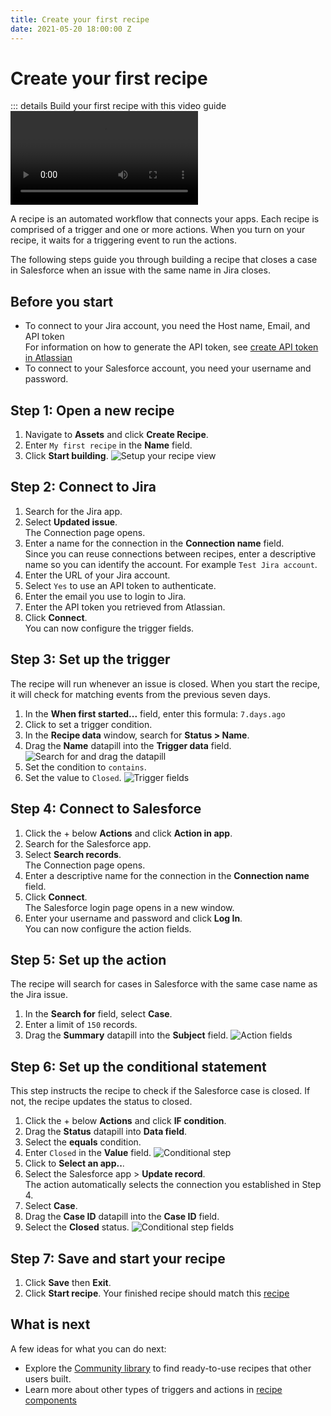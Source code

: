 ```yaml
---
title: Create your first recipe
date: 2021-05-20 18:00:00 Z
---
```


# Create your first recipe
::: details Build your first recipe with this video guide
<Video src="https://www.youtube.com/embed/H4MMLklNpPU"/>
:::

A recipe is an automated workflow that connects your apps. Each recipe is comprised of a trigger and one or more actions. When you turn on your recipe, it waits for a triggering event to run the actions.

The following steps guide you through building a recipe that closes a case in Salesforce when an issue with the same name in Jira closes.

## Before you start
* To connect to your Jira account, you need the Host name, Email, and API token<br>
For information on how to generate the API token, see [create API token in Atlassian](/connectors/jira.md#how-to-connect-to-jira-on-workato)
* To connect to your Salesforce account, you need your username and password.

## Step 1: Open a new recipe
<!-- reveal after projects is released and remove the current step 1
1. Navigate to **Projects** and either select an existing project or click **New Project**.
-->

1. Navigate to **Assets** and click **Create Recipe**.
2. Enter `My first recipe` in the **Name** field.
3. Click **Start building**. ![Setup your recipe view](~@img/first-recipe/setup-recipe-view.png)

## Step 2: Connect to Jira
1. Search for the Jira app.
2. Select **Updated issue**.<br>The Connection page opens.
3. Enter a name for the connection in the **Connection name** field. <br>Since you can reuse connections between recipes, enter a descriptive name so you can identify the account. For example `Test Jira account`.
4. Enter the URL of your Jira account.
5. Select `Yes` to use an API token to authenticate.
6. Enter the email you use to login to Jira.
7. Enter the API token you retrieved from Atlassian.
4. Click **Connect**.<br>
You can now configure the trigger fields.

## Step 3: Set up the trigger
The recipe will run whenever an issue is closed. When you start the recipe, it will check for matching events from the previous seven days.
1. In the **When first started...** field, enter this formula: `7.days.ago`
2. Click to set a trigger condition.
3. In the **Recipe data** window, search for **Status > Name**.
4. Drag the **Name** datapill into the **Trigger data** field.
![Search for and drag the datapill](~@img/first-recipe/datapill.gif)
5. Set the condition to `contains`.
6. Set the value to `Closed`.
![Trigger fields](~@img/first-recipe/trigger-fields.png)

## Step 4: Connect to Salesforce
1. Click the + below **Actions** and click **Action in app**.
2. Search for the Salesforce app.
3. Select **Search records**.<br>The Connection page opens.
4. Enter a descriptive name for the connection in the **Connection name** field.
5. Click **Connect**.<br>
The Salesforce login page opens in a new window.
6. Enter your username and password and click **Log In**.<br>
You can now configure the action fields.

## Step 5: Set up the action
The recipe will search for cases in Salesforce with the same case name as the Jira issue.
1. In the **Search for** field, select **Case**.
2. Enter a limit of `150` records.
3. Drag the **Summary** datapill into the **Subject** field.
![Action fields](~@img/first-recipe/action-fields.png)

## Step 6: Set up the conditional statement
This step instructs the recipe to check if the Salesforce case is closed. If not, the recipe updates the status to closed.
1. Click the + below **Actions** and click **IF condition**.
2. Drag the **Status** datapill into **Data field**.
3. Select the **equals** condition.
4. Enter `Closed` in the **Value** field.
![Conditional step](~@img/first-recipe/if-condition.png)
5. Click to **Select an app..**.
6. Select the Salesforce app > **Update record**.<br>The action automatically selects the connection you established in Step 4.
7. Select **Case**.
8. Drag the **Case ID** datapill into the **Case ID** field.
9. Select the **Closed** status.
![Conditional step fields](~@img/first-recipe/if-condition-fields.png)

## Step 7: Save and start your recipe
1. Click **Save** then **Exit**.
2. Click **Start recipe**.
Your finished recipe should match this [recipe](https://app.workato.com/recipes/837151-closed-jira-issues-close-salesforce-cases?community=true)

## What is next
A few ideas for what you can do next:
- Explore the [Community library](https://app.workato.com/browse/recipes) to find ready-to-use recipes that other users built.
- Learn more about other types of triggers and actions in [recipe components](/recipes/building-recipes.md#learn-more-about-recipe-components)
